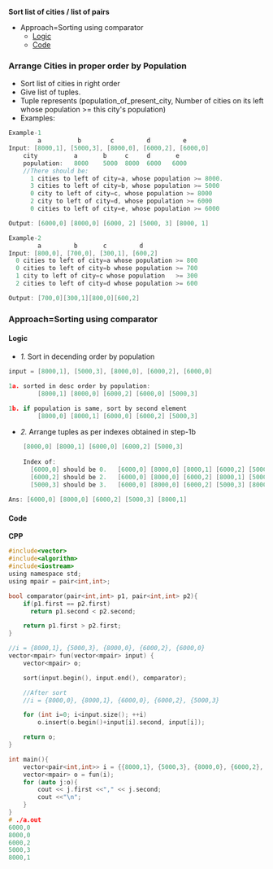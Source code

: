 **Sort list of cities / list of pairs**
- Approach=Sorting using comparator
  - [Logic](#l)
  - [Code](#c)

### Arrange Cities in proper order by Population
- Sort list of cities in right order
- Give list of tuples. 
- Tuple represents (population_of_present_city, Number of cities on its left whose population >= this city's population)
- Examples:
```c
Example-1
        a          b        c         d         e
Input: [8000,1], [5000,3], [8000,0], [6000,2], [6000,0]
    city          a       b     c     d       e
    population:   8000    5000  8000  6000   6000
    //There should be:
      1 cities to left of city=a, whose population >= 8000.
      3 cities to left of city=b, whose population >= 5000
      0 city to left of city=c, whose population >= 8000
      2 city to left of city=d, whose population >= 6000      
      0 cities to left of city=e, whose population >= 6000

Output: [6000,0] [8000,0] [6000, 2] [5000, 3] [8000, 1]

Example-2
        a         b       c         d
Input: [800,0], [700,0], [300,1], [600,2]
  0 cities to left of city=a whose population >= 800
  0 cities to left of city=b whose population >= 700
  1 city to left of city=c whose population   >= 300
  2 cities to left of city=d whose population >= 600

Output: [700,0][300,1][800,0][600,2]
```

### Approach=Sorting using comparator
<a name=l></a>
#### Logic
- _1._ Sort in decending order by population
```c
input = [8000,1], [5000,3], [8000,0], [6000,2], [6000,0]

1a. sorted in desc order by population:
        [8000,1] [8000,0] [6000,2] [6000,0] [5000,3]
        
1b. if population is same, sort by second element
        [8000,0] [8000,1] [6000,0] [6000,2] [5000,3]
```
- _2._ Arrange tuples as per indexes obtained in step-1b
```c
    [8000,0] [8000,1] [6000,0] [6000,2] [5000,3]
    
    Index of:
      [6000,0] should be 0.   [6000,0] [8000,0] [8000,1] [6000,2] [5000,3]
      [6000,2] should be 2.   [6000,0] [8000,0] [6000,2] [8000,1] [5000,3]
      [5000,3] should be 3.   [6000,0] [8000,0] [6000,2] [5000,3] [8000,1]
      
Ans: [6000,0] [8000,0] [6000,2] [5000,3] [8000,1]
```
<a name=c></a>
#### Code
**CPP**
```c
#include<vector>
#include<algorithm>
#include<iostream>
using namespace std;
using mpair = pair<int,int>;

bool comparator(pair<int,int> p1, pair<int,int> p2){
    if(p1.first == p2.first)
      return p1.second < p2.second;

    return p1.first > p2.first;
}

//i = {8000,1}, {5000,3}, {8000,0}, {6000,2}, {6000,0}
vector<mpair> fun(vector<mpair> input) {
    vector<mpair> o;

    sort(input.begin(), input.end(), comparator);

    //After sort
    //i = {8000,0}, {8000,1}, {6000,0}, {6000,2}, {5000,3}

    for (int i=0; i<input.size(); ++i)
        o.insert(o.begin()+input[i].second, input[i]);

    return o;
}

int main(){
    vector<pair<int,int>> i = {{8000,1}, {5000,3}, {8000,0}, {6000,2}, {6000,0}};
    vector<mpair> o = fun(i);
    for (auto j:o){
        cout << j.first <<"," << j.second;
        cout <<"\n";
    }
}
# ./a.out
6000,0
8000,0
6000,2
5000,3
8000,1
```
